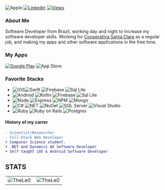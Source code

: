 
![Apple](https://badgen.net/badge/icon/apple?icon=apple&label)
[![Linkedin](https://img.shields.io/badge/linked-in-369?style=flat-square&logo=linkedin&logoColor=white&color=blue)](https://www.linkedin.com/in/leonardo-tosin-b57406112/)
[![Views](https://hits.seeyoufarm.com/api/count/incr/badge.svg?url=https%3A%2F%2Fgithub.com%2FTheLe0&count_bg=%23820296&title_bg=%23555555&icon=&icon_color=%23E7E7E7&title=views&edge_flat=false)](https://hits.seeyoufarm.com)

### About Me

Software Developer from Brazil, working day and night to increase my software developer skills. 
Working for <a href="https://www.coopsantaclara.com.br/">Cooperativa Santa Clara</a> as a regular job, and making my apps
and other software applications in the free time.


### My Apps ###
[![Google Play](https://img.shields.io/badge/Google_Play-414141?style=for-the-badge&logo=google-play&logoColor=white)](https://play.google.com/store/apps/dev?id=5200472266334008653&pcampaignid=pcampaignidMKT-Other-global-all-co-prtnr-py-PartBadge-Mar2515-1)
![App Store](https://img.shields.io/badge/App_Store-0D96F6?style=for-the-badge&logo=app-store&logoColor=white)


### Favorite Stacks ###
- ![iOS](https://img.shields.io/badge/iOS-000000?style=for-the-badge&logo=ios&logoColor=white)![Swift](https://img.shields.io/badge/Swift-FA7343?style=for-the-badge&logo=swift&logoColor=white) ![Firebase](https://img.shields.io/badge/Kotlin-0095D5?&style=for-the-badge&logo=kotlin&logoColor=white) ![Sql Lite](https://img.shields.io/badge/SQLite-07405E?style=for-the-badge&logo=sqlite&logoColor=white)
- ![Android](https://img.shields.io/badge/Android-3DDC84?style=for-the-badge&logo=android&logoColor=white) ![Kotlin](https://img.shields.io/badge/Kotlin-0095D5?&style=for-the-badge&logo=kotlin&logoColor=white) ![Firebase](https://img.shields.io/badge/Kotlin-0095D5?&style=for-the-badge&logo=kotlin&logoColor=white) ![Sql Lite](https://img.shields.io/badge/SQLite-07405E?style=for-the-badge&logo=sqlite&logoColor=white)
- ![Node](https://img.shields.io/badge/Node.js-43853D?style=for-the-badge&logo=node.js&logoColor=white) ![Express](https://img.shields.io/badge/Express.js-000000?style=for-the-badge&logo=express&logoColor=white) ![NPM](https://img.shields.io/badge/npm-CB3837?style=for-the-badge&logo=npm&logoColor=white) ![Mongo](https://img.shields.io/badge/MongoDB-4EA94B?style=for-the-badge&logo=mongodb&logoColor=white)
- ![C#](https://img.shields.io/badge/C%23-239120?style=for-the-badge&logo=c-sharp&logoColor=white) ![NET](https://img.shields.io/badge/.NET-5C2D91?style=for-the-badge&logo=.net&logoColor=white) ![NuGet](https://img.shields.io/badge/NuGet-004880?style=for-the-badge&logo=nuget&logoColor=white) ![SQL Server](https://img.shields.io/badge/Microsoft_SQL_Server-CC2927?style=for-the-badge&logo=microsoft-sql-server&logoColor=white) ![Visual Studio](https://img.shields.io/badge/Visual_Studio_2019-5C2D91?style=for-the-badge&logo=visual%20studio&logoColor=white)
- ![Ruby](https://img.shields.io/badge/Ruby-CC342D?style=for-the-badge&logo=ruby&logoColor=white) ![Ruby on Rails](https://img.shields.io/badge/Ruby_on_Rails-CC0000?style=for-the-badge&logo=ruby-on-rails&logoColor=white) ![Postgres](https://img.shields.io/badge/PostgreSQL-316192?style=for-the-badge&logo=postgresql&logoColor=white)



#### History of my carrer
```diff
- Scientist/Researcher
- Full-Stack Web Developer
+ Computer Science student.
+ .NET and Dynamics AX Software Developer
+ Self taught iOS & Android Software Developer
```

## STATS
  
  <center>
  
<table>
  <tr>
      <td><img align="left" src="https://github-readme-stats.vercel.app/api/top-langs/?username=TheLe0&show_icons=true&theme=onedark&locale=en&layout=compact" alt="TheLe0" /></td>
      <td><img align="center" src="https://github-readme-stats.vercel.app/api?username=TheLe0&show_icons=true&theme=onedark&locale=en" alt="TheLe0" /></td>
  </tr>  
</table>
</center>
